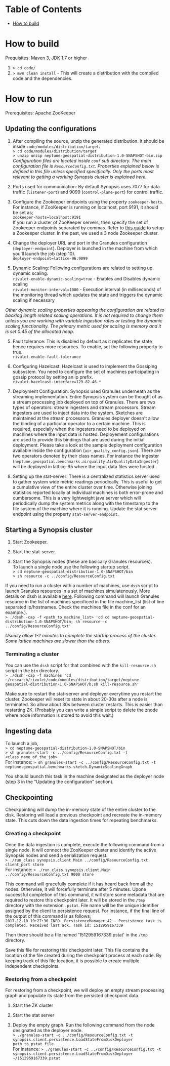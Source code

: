 # Table of Contents
* [How to build](#how_to_build)

# How to build <a name="how_to_build"></a>
Prequisites: Maven 3, JDK 1.7 or higher  
1. `> cd code/`  
2. `> mvn clean install` - This will create a distribution with the compiled code and the dependencies.  

# How to run <a name="how_to_run"></a>
Prerequisites: Apache ZooKeeper

## Updating the configurations
1. After compiling the source, unzip the generated distribution. It should be inside `code/modules/distribution/target`.  
`> cd code/modules/distribution/target`  
`> unzip unzip neptune-geospatial-distribution-1.0-SNAPSHOT-bin.zip`  
*Configuration files are located inside `conf` sub directory. The main configuration file is `ResourceConfig.txt`. Properties explained below is defined in this file unless specified specifically. Only the ports most relevant to getting a working Synopsis cluster is explained here.*

2. Ports used for communication: By default Synopsis uses 7077 for data traffic (`listener-port`) and 9099 (`control-plane-port`) for control traffic.

2. Configure the Zookeeper endpoints using the property `zookeeper-hosts`.  
For instance, if ZooKeeper is running on localhost, port 9191, it should be set as;  
`zookeeper-hosts=localhost:9191`  
If you run a cluster of ZooKeeper servers, then specify the set of Zookeeper endpoints separated by commas. Refer to [this guide](https://zookeeper.apache.org/doc/r3.3.2/zookeeperAdmin.html#sc_zkMulitServerSetup) to setup a Zookeeper cluster. In the past, we used a 3 node Zookeeper cluster.

3. Change the deployer URL and port in the Granules configuration (`deployer-endpoint`). Deployer is launched in the machine from which you'll launch the job (step 10).  
`deployer-endpoint=lattice-96:9099`

4. Dynamic Scaling: Following configurations are related to setting up dynamic scaling.  
`rivulet-enable-dynamic-scaling=true` - Enables and Disables dynamic scaling  
`rivulet-monitor-interval=1000` - Execution interval (in milliseconds) of the monitoring thread which updates the state and triggers the dynamic scaling if necessary

*Other dynamic scaling properties appearing the configuration are related to backlog length related scaling operations. It is not required to change them unless you are working with variable ingestion rates or testing the dynamic scaling functionality. The primary metric used for scaling is memory and it is set 0.45 of the allocated heap.*

5. Fault tolerance: This is disabled by default as it replicates the state hence requires more resources. To enable, set the following property to true.  
`rivulet-enable-fault-tolerance`

6. Configuring Hazelcast: Hazelcast is used to implement the Gossiping subsystem. You need to configure the set of machines participating in gossip protocol by setting an ip prefix.  
`rivulet-hazelcast-interface=129.82.46.*`

7. Deployment Configuration: Synopsis used Granules underneath as the streaming implementation. Entire Synopsis system can be thought of as a stream processing job deployed on top of Granules. There are two types of operators: stream ingesters and stream processors. Stream ingesters are used to inject data into the system. Sketches are maintained at the stream processors. Granules deployer doesn't allow the binding of a particular operator to a certain machine. This is required, especially when the ingesters need to be deployed on machines where the input data is hosted. Deployement configurations are used to provide this bindings that are used during the initial deployment. Please take a look at the sample deployment configuration available inside the configuration (`air_quality_config.json`). There are two operators denoted by their class names. For instance the ingester (`neptune.geospatial.benchmarks.airquality.AirQualityDataIngester`) will be deployed in lattice-95 where the input data files were hosted.

8. Setting up the stat-server: There is a centralized statistics server used to gather system wide metric readings periodically. This is useful to get a cumulative view of the entire cluster over time. Otherwise joining statistics reported locally at individual machines is both error-prone and cumbersome. This is a very lightweight java server which will periodically dump the system metrics along with the timestamp to the file system of the machine where it is running. Update the stat server endpoint using the property `stat-server-endpoint`.

## Starting a Synopsis cluster
1. Start Zookeeper.

2. Start the stat-server.

3. Start the Synopsis nodes (these are basically Granules resources).   
To launch a single node use the following startup script.  
`> cd neptune-geospatial-distribution-1.0-SNAPSHOT/bin`  
`> sh resource -c ../config/ResourceConfig.txt`

If you need to run a cluster with a number of machines, use `dssh` script to launch Granules resources in a set of machines simulatenously. More details on dssh is available [here](https://github.com/malensek/dssh). Following command will launch Granules resource in the list of machines specificed in the file machine_list (list of line separated ip/hostnames. Check the machines file in the conf for an example.).  
`> ./dssh -cap -f <path_to_machine_list> 'cd cd neptune-geospatial-distribution-1.0-SNAPSHOT/bin; sh resource -c ../config/ResourceConfig.txt'`

*Usually allow 1-2 minutes to complete the startup process of the cluster. Some lattice machines are slower than the others.*

### Terminating a cluster  
You can use the `dssh` script for that combined with the `kill-resource.sh` script in the `bin` directory.  
`> ./dssh -cap -f machines 'cd ~/research/rivulet/code/modules/distribution/target/neptune-geospatial-distribution-1.0-SNAPSHOT/b;sh kill-resource.sh'`  

Make sure to restart the stat-server and deployer everytime you restart the cluster. Zookeeper will reset its state in about 20-30s after a node is terminated. So allow about 30s between cluster restarts. This is easier than restarting ZK. (Probably you can write a simple script to delete the znode where node information is stored to avoid this wait.)

## Ingesting data
To launch a job,  
`> cd neptune-geospatial-distribution-1.0-SNAPSHOT/bin`  
`> sh granules-start -c ../config/ResourceConfig.txt -t <class_name_of_the_job>`  
For instance: `> sh granules-start -c ../config/ResourceConfig.txt -t neptune.geospatial.benchmarks.sketch.DynamicScalingGraph`

You should launch this task in the machine designated as the deployer node (step 3 in the "Updating the configuration" section).

## Checkpointing
Checkpointing will dump the in-memory state of the entire cluster to the disk. Restoring will load a previous checkpoint and recreate the in-memory state. This cuts down the data ingestion times for repeating benchmarks.

### Creating a checkpoint
Once the data ingestion is complete, execute the following command from a single node. It will connect the ZooKeeper cluster and identify the active Synopsis nodes and send a serialization request.  
`> ./run_class synopsis.client.Main ../config/ResourceConfig.txt client_port store`  
For instance: `> ./run_class synopsis.client.Main ../config/ResourceConfig.txt 9000 store`

This command will gracefully complete if it has heard back from all the nodes. Otherwise, it will forcefully terminate after 5 minutes. Upone successful completion of this command, it will store some metadata that are required to restore this checkpoint later. It will be stored in the `/tmp` directory with the extension `.pstat`. File name will be the unique identifier assigned by the client to persistence request. For instance, if the final line of the output of this command is as follows;  
`2017-12-10 19:27:36 INFO  PersistenceManager:42 - Persistence task is completed. Received last ack. Task id: 1512959167339`  

Then there should be a file named '1512959167339.pstat' in the `/tmp` directory. 

Save this file for restoring this checkpoint later. This file contains the location of the file created during the checkpoint process at each node. By keeping track of this file location, it is possible to create multiple independent checkpoints.

### Restoring from a checkpoint
For restoring from a checkpoint, we will deploy an empty stream processing graph and populate its state from the persisted checkpoint data.

1. Start the ZK cluster

2. Start the stat server

3. Deploy the empty graph. Run the following command from the node designated as the deployer node.  
`> ./granules-start -c ../config/ResourceConfig.txt -t synopsis.client.persistence.LoadStateFromDiskDeployer path_to_pstat_file`  
For instance: `> ./granules-start -c ../config/ResourceConfig.txt -t synopsis.client.persistence.LoadStateFromDiskDeployer ~/1512959167339.pstat`
